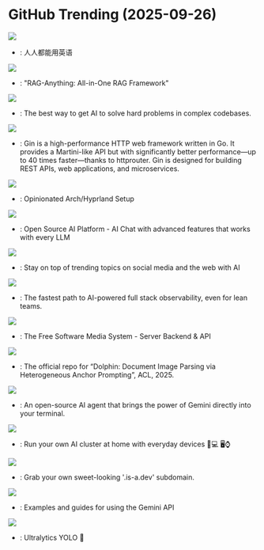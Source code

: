 # GitHub Trending (2025-09-26)

![](https://img.shields.io/badge/TypeScript-New%20453-green?style=flat-square&logo=appveyor)
- [](https://github.comundefined): 人人都能用英语

![](https://img.shields.io/badge/Python-New%20261-green?style=flat-square&logo=appveyor)
- [](https://github.comundefined): "RAG-Anything: All-in-One RAG Framework"

![](https://img.shields.io/badge/TypeScript-New%20338-green?style=flat-square&logo=appveyor)
- [](https://github.comundefined): The best way to get AI to solve hard problems in complex codebases.

![](https://img.shields.io/badge/Go-New%20744-green?style=flat-square&logo=appveyor)
- [](https://github.comundefined): Gin is a high-performance HTTP web framework written in Go. It provides a Martini-like API but with significantly better performance—up to 40 times faster—thanks to httprouter. Gin is designed for building REST APIs, web applications, and microservices.

![](https://img.shields.io/badge/Shell-New%20581-green?style=flat-square&logo=appveyor)
- [](https://github.comundefined): Opinionated Arch/Hyprland Setup

![](https://img.shields.io/badge/Python-New%20408-green?style=flat-square&logo=appveyor)
- [](https://github.comundefined): Open Source AI Platform - AI Chat with advanced features that works with every LLM

![](https://img.shields.io/badge/TypeScript-New%2072-green?style=flat-square&logo=appveyor)
- [](https://github.comundefined): Stay on top of trending topics on social media and the web with AI

![](https://img.shields.io/badge/C-New%2056-green?style=flat-square&logo=appveyor)
- [](https://github.comundefined): The fastest path to AI-powered full stack observability, even for lean teams.

![](https://img.shields.io/badge/C%23-New%2039-green?style=flat-square&logo=appveyor)
- [](https://github.comundefined): The Free Software Media System - Server Backend & API

![](https://img.shields.io/badge/Python-New%20122-green?style=flat-square&logo=appveyor)
- [](https://github.comundefined): The official repo for “Dolphin: Document Image Parsing via Heterogeneous Anchor Prompting”, ACL, 2025.

![](https://img.shields.io/badge/TypeScript-New%20189-green?style=flat-square&logo=appveyor)
- [](https://github.comundefined): An open-source AI agent that brings the power of Gemini directly into your terminal.

![](https://img.shields.io/badge/Python-New%2052-green?style=flat-square&logo=appveyor)
- [](https://github.comundefined): Run your own AI cluster at home with everyday devices 📱💻 🖥️⌚

![](https://img.shields.io/badge/JavaScript-New%2094-green?style=flat-square&logo=appveyor)
- [](https://github.comundefined): Grab your own sweet-looking '.is-a.dev' subdomain.

![](https://img.shields.io/badge/Jupyter%20Notebook-New%2022-green?style=flat-square&logo=appveyor)
- [](https://github.comundefined): Examples and guides for using the Gemini API

![](https://img.shields.io/badge/Python-New%2059-green?style=flat-square&logo=appveyor)
- [](https://github.comundefined): Ultralytics YOLO 🚀

